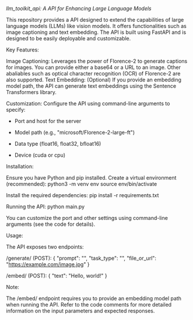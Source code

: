 *llm_toolkit_api: A API for Enhancing Large Language Models*

This repository provides a  API designed to extend the capabilities of large language models (LLMs) like vision models. It offers functionalities such as image captioning and text embedding. The API is built using FastAPI and is designed to be easily deployable and customizable.

Key Features:

Image Captioning: Leverages the power of Florence-2 to generate captions for images. You can provide either a base64 or a URL to an image. Other abaliables such as optical character recognition (OCR) of Florence-2 are also supported.
Text Embedding: (Optional) If you provide an embedding model path, the API can generate text embeddings using the Sentence Transformers library.

Customization: Configure the API using command-line arguments to specify:
* Port and host for the server

* Model path (e.g., "microsoft/Florence-2-large-ft")

* Data type (float16, float32, bfloat16)

* Device (cuda or cpu)

Installation:

Ensure you have Python and pip installed.
Create a virtual environment (recommended):
   python3 -m venv env
   source env/bin/activate


Install the required dependencies:
   pip install -r requirements.txt


Running the API:
   python main.py

You can customize the port and other settings using command-line arguments (see the code for details).

Usage:

The API exposes two endpoints:

/generate/ (POST):
   {
     "prompt": "<CAPTION>",
     "task_type": "<CAPTION>",
     "file_or_url": "https://example.com/image.jpg"
   }


/embed/ (POST):
   {
     "text": "Hello, world!"
   }


Note:

The /embed/ endpoint requires you to provide an embedding model path when running the API.
Refer to the code comments for more detailed information on the input parameters and expected responses.
